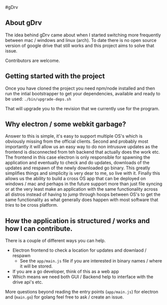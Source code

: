 #gDrv

## About gDrv
The idea behind gDrv came about when I started switching more frequently between mac / windows and linux (arch).
To date there is no open source version of google drive that still works and this project aims to solve that issue.

Contributors are welcome.

## Getting started with the project
Once you have cloned the project you need npm/node installed and then run the intial bootstrapper to get your dependencies,
available and ready to be used: `./bin/upgrade-deps.sh`

That will upgrade you to the revision that we currently use for the program.

## Why electron / some webkit garbage?
Answer to this is simple, it's easy to support multiple OS's which is obviously missing from the official clients.
Second and probably most importantly it will allow us an easy way to do non intrusuve updates as the frontend is
disconnected from teh backend that actually does the work etc.  The frontend in this case electron is only responsible for
spawning the application and eventually to check and do updates, downloads of the updates and respawn of the newly downloaded
go binary.  This greatly simplifies things and simplicity is very dear to me, so live with it.  Finally this allows us the ability
to build a cross OS app that can be deployed on windows / mac and perhaps in the future support more than just file syncing or at 
the very least make an application with the same functionality across all distros instead of having to jump through hoops between 
OS's to get the same functionality as what generally does happen with most software that *tries* to be cross platform.

## How the application is structured / works and how I can contribute.
There is a couple of different ways you can help.
- Electron frontend to check a location for updates and downlaod / respawn
  - See the `app/main.js` file if you are interested in binary names / where it will be stored.
- If you are a go developer, think of this as a web app
- Which means we need both GUI / Backend help to interface with the drive api's etc.

More questions beyond reading the entry points (`app/main.js`) for electron and (`main.go`) for golang feel free to ask / create an issue.
